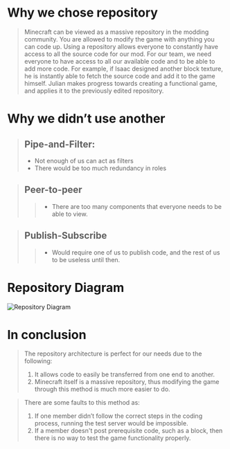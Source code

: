 # Why we chose repository
>Minecraft can be viewed as a massive repository in the modding community. You are allowed to modify the game with anything you can code up.
>Using a repository allows everyone to constantly have access to all the source code for our mod. 
>For our team, we need everyone to have access to all our available code and to be able to add more code. 
>For example, if Isaac designed another block texture, he is instantly able to fetch the source code and add it to the game himself.
>Julian makes progress towards creating a functional game, and applies it to the previously edited repository. 

# Why we didn’t use another
> ## Pipe-and-Filter:
> - Not enough of us can act as filters
> - There would be too much redundancy in roles

> ## Peer-to-peer
>> - There are too many components that everyone needs to be able to view.

> ## Publish-Subscribe
>> - Would require one of us to publish code, and the rest of us to be useless until then. 

# Repository Diagram
![Repository Diagram](/IncomeGenerators/gh-pages/repo.png)

# In conclusion
> The repository architecture is perfect for our needs due to the following:
> 1. It allows code to easily be transferred from one end to another.
> 2. Minecraft itself is a massive repository, thus modifying the game through this method is much more easier to do.

> There are some faults to this method as:
> 1. If one member didn’t follow the correct steps in the coding process, running the test server would be impossible.
> 2. If a member doesn't post prerequisite code, such as a block, then there is no way to test the game functionality properly.
